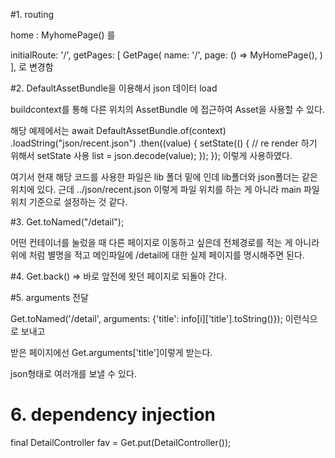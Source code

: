 #1. routing 

home : MyhomePage() 를 

initialRoute: '/',
getPages: [
        GetPage(
          name: '/',
          page: () => MyHomePage(),
        )
      ], 로 변경함

#2. DefaultAssetBundle을 이용해서 json 데이터 load

buildcontext를 통해 다른 위치의 AssetBundle 에 접근하여 Asset을 사용할 수 있다. 

해당 예제에서는 
	await DefaultAssetBundle.of(context)
        .loadString("json/recent.json")
        .then((value) {
      setState(() {
        // re render 하기 위해서 setState 사용
        list = json.decode(value);
      });
    }); 이렇게 사용하였다. 

여기서 현재 해당 코드를 사용한 파일은 lib 폴더 밑에 인데 
lib폴더와 json폴더는 같은 위치에 있다. 
근데 ../json/recent.json 이렇게 파일 위치를 하는 게 아니라 
main 파일 위치 기준으로 설정하는 것 같다. 

#3. Get.toNamed("/detail"); 

어떤 컨테이너를 눌렀을 때 다른 페이지로 이동하고 싶은데 
전체경로를 적는 게 아니라 위에 처럼 별명을 적고
메인파일에 /detail에 대한 실제 페이지를 명시해주면 된다. 

#4. Get.back() => 바로 앞전에 왓던 페이지로 되돌아 간다. 

#5. arguments 전달 

 Get.toNamed('/detail',  arguments: {'title': info[i]['title'].toString()});
이런식으로 보내고

받은 페이지에선 Get.arguments['title']이렇게 받는다. 

json형태로 여러개를 보낼 수 있다. 

# 6. dependency injection 

final DetailController fav = Get.put(DetailController());
